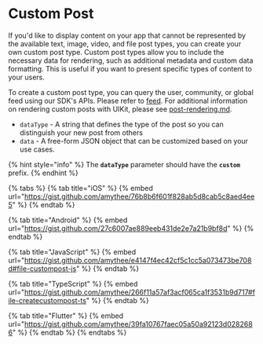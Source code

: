 # Custom Post

If you'd like to display content on your app that cannot be represented by the available text, image, video, and file post types, you can create your own custom post type. Custom post types allow you to include the necessary data for rendering, such as additional metadata and custom data formatting. This is useful if you want to present specific types of content to your users.

To create a custom post type, you can query the user, community, or global feed using our SDK's APIs. Please refer to [feed](../../feed/ "mention"). For additional information on rendering custom posts with UIKit, please see [post-rendering.md](../../../../social-plus-uikit/uikit-3/ios/community/overriding-behavior/feed-ui-settings/post-rendering.md "mention").

* `dataType` - A string that defines the type of the post so you can distinguish your new post from others
* `data` - A free-form JSON object that can be customized based on your use cases.

{% hint style="info" %}
The **`dataType`** parameter should have the **`custom`** prefix.
{% endhint %}

{% tabs %}
{% tab title="iOS" %}
{% embed url="https://gist.github.com/amythee/76b8b6f601f828ab5d8cab5c8aed4ee5" %}
{% endtab %}

{% tab title="Android" %}
{% embed url="https://gist.github.com/27c6007ae889eeb431de2e7a21b9bf8d" %}
{% endtab %}

{% tab title="JavaScript" %}
{% embed url="https://gist.github.com/amythee/e4147f4ec42cf5c1cc5a073473be708d#file-custompost-js" %}
{% endtab %}

{% tab title="TypeScript" %}
{% embed url="https://gist.github.com/amythee/266f11a57af3acf065ca1f3531b9d717#file-createcustompost-ts" %}
{% endtab %}

{% tab title="Flutter" %}
{% embed url="https://gist.github.com/amythee/39fa10767faec05a50a92123d0282686" %}
{% endtab %}
{% endtabs %}
